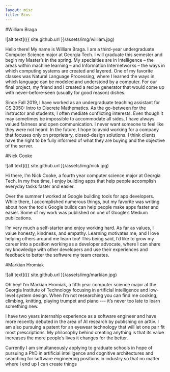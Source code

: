 ```yaml
---
layout: misc
title: Bios
---
```


#William Braga

![alt text]({{ site.github.url }}/assets/img/william.jpg)

Hello there! My name is William Braga. I am a third-year undergraduate Computer Science major at Georgia Tech. I will graduate this semester and begin my Master’s in the spring. My specialties are in Intelligence – the areas within machine learning – and Information Internetworks – the ways in which computing systems are created and layered. One of my favorite classes was Natural Language Processing, where I learned the ways in which language can be modeled and understood by a computer. For our final project, my friend and I created a recipe generator that would come up with never-before-seen (usually for good reason) dishes.

Since Fall 2019, I have worked as an undergraduate teaching assistant for CS 2050: Intro to Discrete Mathematics. As the go-between for the instructor and students, I often mediate conflicting interests. Even though it may sometimes be impossible to accommodate all sides, I have always valued fairness and open communication. I never want someone to feel like they were not heard. In the future, I hope to avoid working for a company that focuses only on proprietary, closed-design solutions. I think clients have the right to be fully informed of what they are buying and the objective of the server.


#Nick Cooke

![alt text]({{ site.github.url }}/assets/img/nick.jpg)

Hi there, I’m Nick Cooke, a fourth year computer science major at Georgia Tech. In my free time, I enjoy building apps that help people accomplish everyday tasks faster and easier.

Over the summer I worked at Google building tools for app developers. While there, I accomplished numerous things, but my favorite was writing about how the tools Google builds can help people make apps faster and easier. Some of my work was published on one of Google’s Medium publications. 

I’m very much a self-starter and enjoy working hard. As far as values, I value honesty, kindness, and empathy. Learning motivates me, and I love helping others around me learn too! This being said, I’d like to grow my career into a position working as a developer advocate, where I can share my knowledge with other developers and use their experiences and feedback to better the software my team creates.


#Markian Hromiak         

![alt text]({{ site.github.url }}/assets/img/markian.jpg)

Oh hey! I’m Markian Hromiak, a fifth year computer science major at the Georgia Institute of Technology focusing in artificial intelligence and low-level system design. When I’m not researching you can find me cooking, climbing, knitting, playing trumpet and piano --- it’s never too late to learn something new.

I have two years internship experience as a software engineer and have more recently debuted in the area of AI research by publishing on arXiv. I am also pursuing a patent for an eyewear technology that will let one pair fit most prescriptions. My philosophy behind creating anything is that its value increases the more people’s lives it changes for the better.

Currently I am simultaneously applying to graduate schools in hope of pursuing a PhD in artificial intelligence and cognitive architectures and searching for software engineering positions in industry so that no matter where I end up I can create things 
